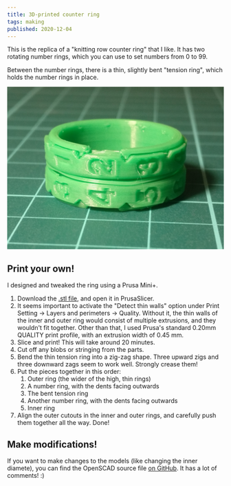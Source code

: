 ```yaml
---
title: 3D-printed counter ring
tags: making
published: 2020-12-04
---
```


This is the replica of a "knitting row counter ring" that I like. It has two rotating number rings, which you can use to set numbers from 0 to 99.

Between the number rings, there is a thin, slightly bent "tension ring", which holds the number rings in place.

![](counter-ring.jpg)

## Print your own!

I designed and tweaked the ring using a Prusa Mini+.

1. Download the [.stl file](counter-ring.stl), and open it in PrusaSlicer.
1. It seems important to activate the "Detect thin walls" option under Print Setting -> Layers and perimeters -> Quality. Without it, the thin walls of the inner and outer ring would consist of multiple extrusions, and they wouldn't fit together. Other than that, I used Prusa's standard 0.20mm QUALITY print profile, with an extrusion width of 0.45 mm.
1. Slice and print! This will take around 20 minutes.
1. Cut off any blobs or stringing from the parts.
1. Bend the thin tension ring into a zig-zag shape. Three upward zigs and three downward zags seem to work well. Strongly crease them!
1. Put the pieces together in this order:
    1. Outer ring (the wider of the high, thin rings)
    2. A number ring, with the dents facing outwards
    3. The bent tension ring
    4. Another number ring, with the dents facing outwards
    5. Inner ring
1. Align the outer cutouts in the inner and outer rings, and carefully push them together all the way. Done!

## Make modifications!

If you want to make changes to the models (like changing the inner diamete), you can find the OpenSCAD source file [on GitHub](https://github.com/blinry/counter-ring). It has a lot of comments! :)
